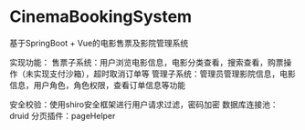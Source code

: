 # CinemaBookingSystem
基于SpringBoot + Vue的电影售票及影院管理系统

实现功能：
售票子系统：用户浏览电影信息，电影分类查看，搜索查看，购票操作（未实现支付沙箱），超时取消订单等
管理子系统：管理员管理影院信息，电影信息，用户角色，角色权限，查看订单信息等功能

安全校验：使用shiro安全框架进行用户请求过滤，密码加密
数据库连接池：druid
分页插件：pageHelper

